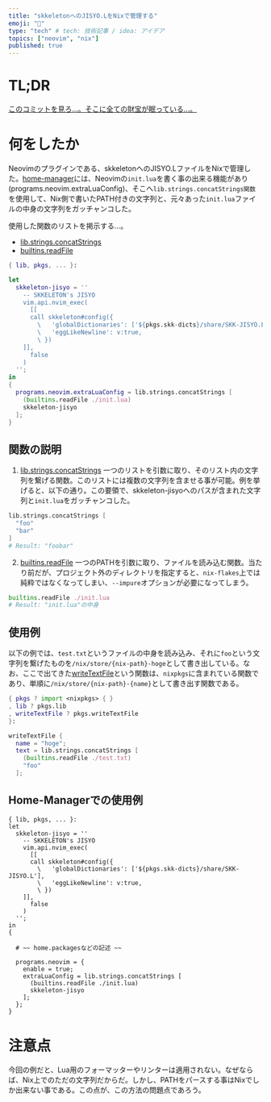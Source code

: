 ```yaml
---
title: "skkeletonへのJISYO.LをNixで管理する"
emoji: "🎉"
type: "tech" # tech: 技術記事 / idea: アイデア
topics: ["neovim", "nix"]
published: true
---
```


# TL;DR
[このコミットを見ろ…。そこに全ての財宝が眠っている…。](https://github.com/haruki7049/my_nixos_config/commit/e05e38b8f555ed0b4d6da2183b6ca42a596f74bf)

# 何をしたか
Neovimのプラグインである、skkeletonへのJISYO.LファイルをNixで管理した。[home-manager](https://github.com/nix-community/home-manager)には、Neovimの`init.lua`を書く事の出来る機能があり(programs.neovim.extraLuaConfig)、そこへ`lib.strings.concatStrings関数`を使用して、Nix側で書いたPATH付きの文字列と、元々あった`init.lua`ファイルの中身の文字列をガッチャンコした。

使用した関数のリストを掲示する…。
- [lib.strings.concatStrings](https://nixos.org/manual/nixpkgs/stable/#sec-functions-library-strings)
- [builtins.readFile](https://nix.dev/manual/nix/2.23/language/builtins.html#builtins-readFile)

```nix
{ lib, pkgs, ... }:

let
  skkeleton-jisyo = ''
    -- SKKELETON's JISYO
    vim.api.nvim_exec(
      [[
      call skkeleton#config({
        \   'globalDictionaries': ['${pkgs.skk-dicts}/share/SKK-JISYO.L'],
        \   'eggLikeNewline': v:true,
        \ })
    ]],
      false
    )
  '';
in
{
  programs.neovim.extraLuaConfig = lib.strings.concatStrings [
    (builtins.readFile ./init.lua)
    skkeleton-jisyo
  ];
}
```

## 関数の説明
1. [lib.strings.concatStrings](https://nixos.org/manual/nixpkgs/stable/#sec-functions-library-strings)
一つのリストを引数に取り、そのリスト内の文字列を繋げる関数。このリストには複数の文字列を含ませる事が可能。例を挙げると、以下の通り。この要領で、skkeleton-jisyoへのパスが含まれた文字列と`init.lua`をガッチャンコした。
```nix
lib.strings.concatStrings [
  "foo"
  "bar"
]
# Result: "foobar"
```

2. [builtins.readFile](https://nix.dev/manual/nix/2.23/language/builtins.html#builtins-readFile)
一つのPATHを引数に取り、ファイルを読み込む関数。当たり前だが、プロジェクト外のディレクトリを指定すると、`nix-flakes`上では純粋ではなくなってしまい、`--impure`オプションが必要になってしまう。
```nix
builtins.readFile ./init.lua
# Result: "init.lua"の中身
```

## 使用例
以下の例では、`test.txt`というファイルの中身を読み込み、それに`foo`という文字列を繋げたものを`/nix/store/{nix-path}-hoge`として書き出している。なお、ここで出てきた[writeTextFile](https://ryantm.github.io/nixpkgs/builders/trivial-builders/)という関数は、`nixpkgs`に含まれている関数であり、単順に`/nix/store/{nix-path}-{name}`として書き出す関数である。
```nix
{ pkgs ? import <nixpkgs> { }
, lib ? pkgs.lib
, writeTextFile ? pkgs.writeTextFile
}:

writeTextFile {
  name = "hoge";
  text = lib.strings.concatStrings [
    (builtins.readFile ./test.txt)
    "foo"
  ];
```

## Home-Managerでの使用例
```
{ lib, pkgs, ... }:
let
  skkeleton-jisyo = ''
    -- SKKELETON's JISYO
    vim.api.nvim_exec(
      [[
      call skkeleton#config({
        \   'globalDictionaries': ['${pkgs.skk-dicts}/share/SKK-JISYO.L'],
        \   'eggLikeNewline': v:true,
        \ })
    ]],
      false
    )
  '';
in
{

  # ~~ home.packagesなどの記述 ~~

  programs.neovim = {
    enable = true;
    extraLuaConfig = lib.strings.concatStrings [
      (builtins.readFile ./init.lua)
      skkeleton-jisyo
    ];
  };
}
```

# 注意点
今回の例だと、Lua用のフォーマッターやリンターは適用されない。なぜならば、Nix上でのただの文字列だからだ。しかし、PATHをパースする事はNixでしか出来ない事である。この点が、この方法の問題点であろう。
